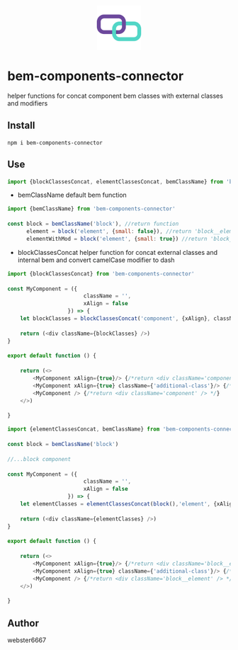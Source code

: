 <p align="center" style="text-align:center">
    <img src="./readme/ilustration.svg" alt="drawing" width="100"/>
</p>

# bem-components-connector
helper functions for concat component bem classes
with external classes and modifiers

## Install

```
npm i bem-components-connector
```

## Use
```javascript
import {blockClassesConcat, elementClassesConcat, bemClassName} from 'bem-components-connector'
```

* bemClassName
default bem function
```javascript
import {bemClassName} from 'bem-components-connector'

const block = bemClassName('block'), //return function
      element = block('element', {small: false}), //return 'block__element'
      elementWithMod = block('element', {small: true}) //return 'block__element block__element_small'
```

* blockClassesConcat
helper function for concat external classes and internal bem
and convert camelCase modifier to dash

```typescript jsx
import {blockClassesConcat} from 'bem-components-connector'

const MyComponent = ({
                        className = '',
                        xAlign = false                            
                   }) => {
    let blockClasses = blockClassesConcat('component', {xAlign}, className)

    return (<div className={blockClasses} />)
}

export default function () {
    
    return (<>
        <MyComponent xAlign={true}/> {/*return <div className='component component_x-align' /> */}
        <MyComponent xAlign={true} className={'additional-class'}/> {/*return <div className='component component_x-align' additional-class' /> */}
        <MyComponent /> {/*return <div className='component' /> */}
    </>)
    
}
```

```typescript jsx
import {elementClassesConcat, bemClassName} from 'bem-components-connector'

const block = bemClassName('block')

//...block component

const MyComponent = ({
                        className = '',
                        xAlign = false                            
                   }) => {
    let elementClasses = elementClassesConcat(block(),'element', {xAlign}, className)

    return (<div className={elementClasses} />)
}

export default function () {
    
    return (<>
        <MyComponent xAlign={true}/> {/*return <div className='block__element block__element_x-align' /> */}
        <MyComponent xAlign={true} className={'additional-class'}/> {/*return <div className='block__element block__element_x-align' additional-class' /> */}
        <MyComponent /> {/*return <div className='block__element' /> */}
    </>)
    
}
```

## Author
webster6667